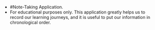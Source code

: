 + #Note-Taking Application.
+ For educational purposes only.
This application greatly helps us to record our learning journeys, and it is useful to put our information in chronological order.
